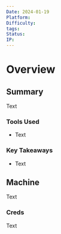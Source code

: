 ```yaml
---
Date: 2024-01-19
Platform: 
Difficulty: 
tags: 
Status: 
IP:
---
```

# Overview

## Summary

Text

### Tools Used

- Text

### Key Takeaways

- Text

## Machine

Text

### Creds

Text
